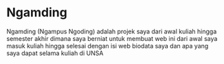 # Ngamding
Ngamding (Ngampus Ngoding) adalah projek saya dari awal kuliah hingga semester akhir dimana saya berniat untuk membuat web ini dari awal saya masuk kuliah hingga selesai dengan isi web biodata saya dan apa yang saya dapat selama kuliah di UNSA
